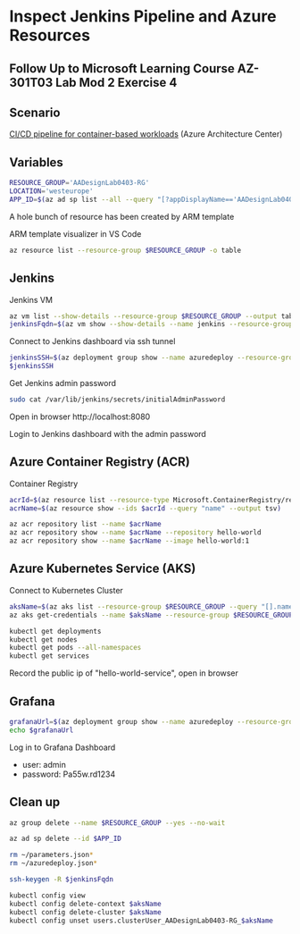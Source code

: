 # Inspect Jenkins Pipeline and Azure Resources

##  Follow Up to Microsoft Learning Course AZ-301T03 Lab Mod 2 Exercise 4

## Scenario
[CI/CD pipeline for container-based workloads](https://docs.microsoft.com/en-us/azure/architecture/example-scenario/apps/devops-with-aks) (Azure Architecture Center)

## Variables
```bash
RESOURCE_GROUP='AADesignLab0403-RG'
LOCATION='westeurope'
APP_ID=$(az ad sp list --all --query "[?appDisplayName=='AADesignLab0403-SP'].[appId]" --output tsv)
```

A hole bunch of resource has been created by ARM template

ARM template visualizer in VS Code
```bash
az resource list --resource-group $RESOURCE_GROUP -o table
```

## Jenkins

Jenkins VM
```bash
az vm list --show-details --resource-group $RESOURCE_GROUP --output table
jenkinsFqdn=$(az vm show --show-details --name jenkins --resource-group $RESOURCE_GROUP --query "fqdns" --output tsv)
```

Connect to Jenkins dashboard via ssh tunnel
```bash
jenkinsSSH=$(az deployment group show --name azuredeploy --resource-group $RESOURCE_GROUP --query "properties.outputs.jenkinsSSH.value" --output tsv)
$jenkinsSSH
```

Get Jenkins admin password
```bash
sudo cat /var/lib/jenkins/secrets/initialAdminPassword
```

Open in browser http://localhost:8080

Login to Jenkins dashboard with the admin password


## Azure Container Registry (ACR)

Container Registry

```bash
acrId=$(az resource list --resource-type Microsoft.ContainerRegistry/registries --resource-group $RESOURCE_GROUP --query "[].id" --output tsv)
acrName=$(az resource show --ids $acrId --query "name" --output tsv)

az acr repository list --name $acrName 
az acr repository show --name $acrName --repository hello-world 
az acr repository show --name $acrName --image hello-world:1
```


## Azure Kubernetes Service (AKS)

Connect to Kubernetes Cluster
```bash
aksName=$(az aks list --resource-group $RESOURCE_GROUP --query "[].name" --output tsv)
az aks get-credentials --name $aksName --resource-group $RESOURCE_GROUP

kubectl get deployments
kubectl get nodes
kubectl get pods --all-namespaces
kubectl get services
```

Record the public ip of "hello-world-service", open in browser


## Grafana

```bash
grafanaUrl=$(az deployment group show --name azuredeploy --resource-group $RESOURCE_GROUP --query "properties.outputs.grafanaUrl.value" --output tsv)
echo $grafanaUrl
```

Log in to Grafana Dashboard
* user: admin    
* password: Pa55w.rd1234



## Clean up
```bash
az group delete --name $RESOURCE_GROUP --yes --no-wait

az ad sp delete --id $APP_ID

rm ~/parameters.json*
rm ~/azuredeploy.json*

ssh-keygen -R $jenkinsFqdn

kubectl config view
kubectl config delete-context $aksName
kubectl config delete-cluster $aksName
kubectl config unset users.clusterUser_AADesignLab0403-RG_$aksName
```
